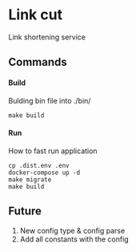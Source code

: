 # Link cut
Link shortening service
## Commands
#### Build
Bulding bin file into ./bin/
```shell
make build
```
#### Run
How to fast run application
```shell
cp .dist.env .env
docker-compose up -d
make migrate
make build
```
## Future
1. New config type & config parse
2. Add all constants with the config
